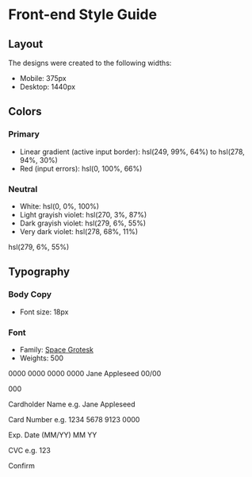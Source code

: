 # Front-end Style Guide

## Layout

The designs were created to the following widths:

- Mobile: 375px
- Desktop: 1440px

## Colors

### Primary

- Linear gradient (active input border): hsl(249, 99%, 64%) to hsl(278, 94%, 30%)
- Red (input errors): hsl(0, 100%, 66%)


### Neutral

- White: hsl(0, 0%, 100%)
- Light grayish violet: hsl(270, 3%, 87%)
- Dark grayish violet: hsl(279, 6%, 55%)
- Very dark violet: hsl(278, 68%, 11%)


hsl(279, 6%, 55%)
## Typography

### Body Copy

- Font size: 18px

### Font

- Family: [Space Grotesk](https://fonts.google.com/specimen/Space+Grotesk)
- Weights: 500

0000 0000 0000 0000
  Jane Appleseed
  00/00

  000

  Cardholder Name
  e.g. Jane Appleseed

  Card Number
  e.g. 1234 5678 9123 0000

  Exp. Date (MM/YY)
  MM
  YY

  CVC
  e.g. 123

  Confirm


  <!-- Completed state start -->

 